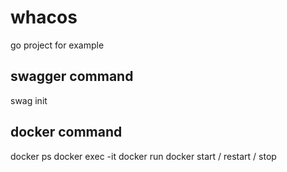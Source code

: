 # whacos
go project for example


## swagger command
swag init

## docker command
docker ps 
docker exec -it 
docker run 
docker start / restart / stop